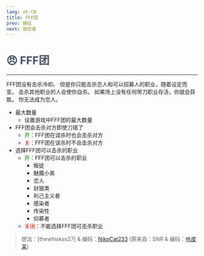 ```yaml
---
lang: zh-CN
title: FFF团
prev: 赌徒
next: 效仿者
---
```


# <font color="#414b66">😠 <b>FFF团</b></font> <Badge text="Benign" type="tip" vertical="middle"/>

***

FFF团没有击杀冷却。 但是你只能击杀恋人和可以招募人的职业，随着设定而变。 击杀其他职业的人会使你自杀。 如果场上没有任何带刀职业存活，你就会获胜。 你无法成为恋人。

- 最大数量
  - 设置游戏中FFF团的最大数量
- FFF团会击杀对方即使刀错了
  - <font color=green>开</font>：FFF团在误杀时也会击杀对方
  - <font color=red>关</font>：FFF团在误杀时不会击杀对方
- 选择FFF团可以击杀的职业
  - <font color=green>开</font>：FFF团可以击杀的职业
    - 叛徒
    - 魅魔小弟
    - 恋人
    - 豺狼类
    - 利己主义者
    - 感染者
    - 传染性
    - 仰慕者
  - <font color=red>关闭</font>：不能选择FFF团可击杀职业

> 想法：[thewhiskas27] & 编码：[NikoCat233](https://github.com/NikoCat233) (原来自：SNR & 编码：[咔皮呆](https://github.com/KARPED1EM))
